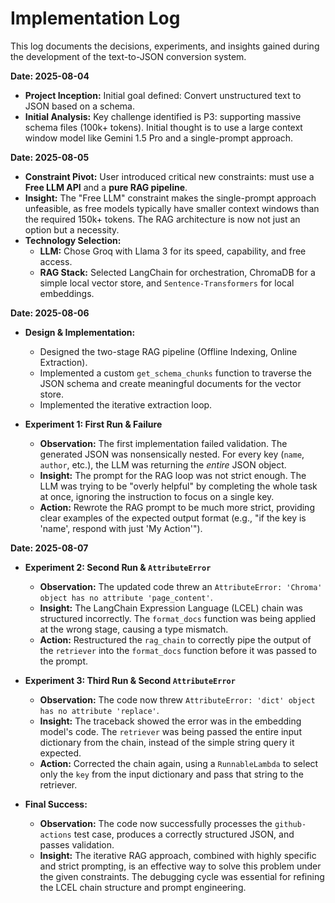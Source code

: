 # Implementation Log

This log documents the decisions, experiments, and insights gained during the development of the text-to-JSON conversion system.

**Date: 2025-08-04**
* **Project Inception:** Initial goal defined: Convert unstructured text to JSON based on a schema.
* **Initial Analysis:** Key challenge identified is P3: supporting massive schema files (100k+ tokens). Initial thought is to use a large context window model like Gemini 1.5 Pro and a single-prompt approach.

**Date: 2025-08-05**
* **Constraint Pivot:** User introduced critical new constraints: must use a **Free LLM API** and a **pure RAG pipeline**.
* **Insight:** The "Free LLM" constraint makes the single-prompt approach unfeasible, as free models typically have smaller context windows than the required 150k+ tokens. The RAG architecture is now not just an option but a necessity.
* **Technology Selection:**
    * **LLM:** Chose Groq with Llama 3 for its speed, capability, and free access.
    * **RAG Stack:** Selected LangChain for orchestration, ChromaDB for a simple local vector store, and `Sentence-Transformers` for local embeddings.

**Date: 2025-08-06**
* **Design & Implementation:**
    * Designed the two-stage RAG pipeline (Offline Indexing, Online Extraction).
    * Implemented a custom `get_schema_chunks` function to traverse the JSON schema and create meaningful documents for the vector store.
    * Implemented the iterative extraction loop.

* **Experiment 1: First Run & Failure**
    * **Observation:** The first implementation failed validation. The generated JSON was nonsensically nested. For every key (`name`, `author`, etc.), the LLM was returning the *entire* JSON object.
    * **Insight:** The prompt for the RAG loop was not strict enough. The LLM was trying to be "overly helpful" by completing the whole task at once, ignoring the instruction to focus on a single key.
    * **Action:** Rewrote the RAG prompt to be much more strict, providing clear examples of the expected output format (e.g., "if the key is 'name', respond with just 'My Action'").

**Date: 2025-08-07**
* **Experiment 2: Second Run & `AttributeError`**
    * **Observation:** The updated code threw an `AttributeError: 'Chroma' object has no attribute 'page_content'`.
    * **Insight:** The LangChain Expression Language (LCEL) chain was structured incorrectly. The `format_docs` function was being applied at the wrong stage, causing a type mismatch.
    * **Action:** Restructured the `rag_chain` to correctly pipe the output of the `retriever` into the `format_docs` function before it was passed to the prompt.

* **Experiment 3: Third Run & Second `AttributeError`**
    * **Observation:** The code now threw `AttributeError: 'dict' object has no attribute 'replace'`.
    * **Insight:** The traceback showed the error was in the embedding model's code. The `retriever` was being passed the entire input dictionary from the chain, instead of the simple string query it expected.
    * **Action:** Corrected the chain again, using a `RunnableLambda` to select only the `key` from the input dictionary and pass that string to the retriever.

* **Final Success:**
    * **Observation:** The code now successfully processes the `github-actions` test case, produces a correctly structured JSON, and passes validation.
    * **Insight:** The iterative RAG approach, combined with highly specific and strict prompting, is an effective way to solve this problem under the given constraints. The debugging cycle was essential for refining the LCEL chain structure and prompt engineering.